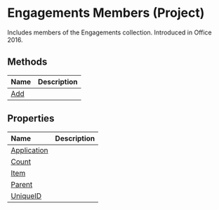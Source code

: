 
# Engagements Members (Project)

Includes members of the Engagements collection. Introduced in Office 2016.


## Methods
<a name="methods"> </a>



|**Name**|**Description**|
|:-----|:-----|
|[Add](c3871f6a-ce2f-d0ae-ed91-658afaae25dd.md)||

## Properties
<a name="properties"> </a>



|**Name**|**Description**|
|:-----|:-----|
|[Application](6e4c0204-6955-9298-e47a-357f1a600b5f.md)||
|[Count](e0d95ca6-50e9-c180-81bb-d1579a6d2405.md)||
|[Item](959abd12-3c55-25b9-2411-36a5b1f3bed7.md)||
|[Parent](dfd17c98-de11-ab6d-b7bb-9c0df3b1114e.md)||
|[UniqueID](35e9e64a-5ab9-ffda-2002-cb5a2b40eb7e.md)||
